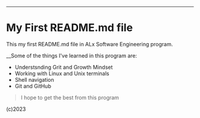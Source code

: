 ---
# __My First README.md file__

This my first README.md file in ALx Software Engineering program.

__Some of the things I've learned in this program are:
- Understsnding Grit and Growth Mindset
- Working with Linux and Unix terminals
- Shell navigation
- Git and GitHub

> I hope to get the best from this program

(c)2023
